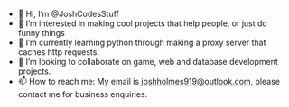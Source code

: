 - 👋 Hi, I’m @JoshCodesStuff
- 👀 I’m interested in making cool projects that help people, or just do funny things
- 🌱 I’m currently learning python through making a proxy server that caches http requests.
- 💞️ I’m looking to collaborate on game, web and database development projects.
- 📫 How to reach me: My email is joshholmes919@outlook.com, please contact me for business enquiries.

<!---
JoshCodesStuff/JoshCodesStuff is a ✨ special ✨ repository because its `README.md` (this file) appears on your GitHub profile.
You can click the Preview link to take a look at your changes.
--->
